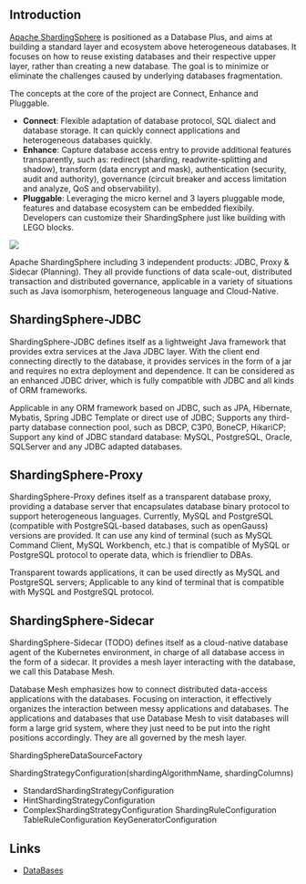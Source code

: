 ## Introduction

[Apache ShardingSphere](https://shardingsphere.apache.org/) is positioned as a Database Plus, and aims at building a standard layer and ecosystem above heterogeneous databases.
It focuses on how to reuse existing databases and their respective upper layer, rather than creating a new database.
The goal is to minimize or eliminate the challenges caused by underlying databases fragmentation.

The concepts at the core of the project are Connect, Enhance and Pluggable.

- **Connect**:
  Flexible adaptation of database protocol, SQL dialect and database storage.
  It can quickly connect applications and heterogeneous databases quickly.
- **Enhance**:
  Capture database access entry to provide additional features transparently, such as:
  redirect (sharding, readwrite-splitting and shadow),
  transform (data encrypt and mask),
  authentication (security, audit and authority),
  governance (circuit breaker and access limitation and analyze, QoS and observability).
- **Pluggable**:
  Leveraging the micro kernel and 3 layers pluggable mode, features and database ecosystem can be embedded flexibily.
  Developers can customize their ShardingSphere just like building with LEGO blocks.

![](https://shardingsphere.apache.org/document/current/img/overview.en.png)

Apache ShardingSphere including 3 independent products: JDBC, Proxy & Sidecar (Planning). 
They all provide functions of data scale-out, distributed transaction and distributed governance, applicable in a variety of situations such as Java isomorphism, heterogeneous language and Cloud-Native.

## ShardingSphere-JDBC

ShardingSphere-JDBC defines itself as a lightweight Java framework that provides extra services at the Java JDBC layer. With the client end connecting directly to the database, it provides services in the form of a jar and requires no extra deployment and dependence. It can be considered as an enhanced JDBC driver, which is fully compatible with JDBC and all kinds of ORM frameworks.

Applicable in any ORM framework based on JDBC, such as JPA, Hibernate, Mybatis, Spring JDBC Template or direct use of JDBC;
Supports any third-party database connection pool, such as DBCP, C3P0, BoneCP, HikariCP;
Support any kind of JDBC standard database: MySQL, PostgreSQL, Oracle, SQLServer and any JDBC adapted databases.

## ShardingSphere-Proxy

ShardingSphere-Proxy defines itself as a transparent database proxy, providing a database server that encapsulates database binary protocol to support heterogeneous languages. 
Currently, MySQL and PostgreSQL (compatible with PostgreSQL-based databases, such as openGauss) versions are provided. 
It can use any kind of terminal (such as MySQL Command Client, MySQL Workbench, etc.) that is compatible of MySQL or PostgreSQL protocol to operate data, which is friendlier to DBAs.

Transparent towards applications, it can be used directly as MySQL and PostgreSQL servers;
Applicable to any kind of terminal that is compatible with MySQL and PostgreSQL protocol.

## ShardingSphere-Sidecar

ShardingSphere-Sidecar (TODO) defines itself as a cloud-native database agent of the Kubernetes environment, in charge of all database access in the form of a sidecar. 
It provides a mesh layer interacting with the database, we call this Database Mesh.

Database Mesh emphasizes how to connect distributed data-access applications with the databases. 
Focusing on interaction, it effectively organizes the interaction between messy applications and databases. 
The applications and databases that use Database Mesh to visit databases will form a large grid system, where they just need to be put into the right positions accordingly. 
They are all governed by the mesh layer.




ShardingSphereDataSourceFactory

ShardingStrategyConfiguration(shardingAlgorithmName, shardingColumns)
- StandardShardingStrategyConfiguration
- HintShardingStrategyConfiguration
- ComplexShardingStrategyConfiguration
ShardingRuleConfiguration
TableRuleConfiguration
KeyGeneratorConfiguration


## Links

- [DataBases](/docs/CS/DB/DB.md)
